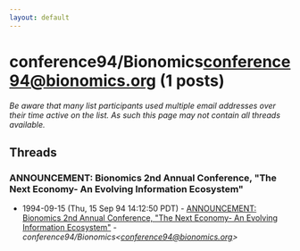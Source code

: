 ```yaml
---
layout: default
---
```


# conference94/Bionomics<conference94@bionomics.org> (1 posts)

_Be aware that many list participants used multiple email addresses over their time active on the list. As such this page may not contain all threads available._

## Threads

### ANNOUNCEMENT: Bionomics 2nd Annual Conference, "The Next Economy- An Evolving Information Ecosystem"
+ 1994-09-15 (Thu, 15 Sep 94 14:12:50 PDT) - [ANNOUNCEMENT: Bionomics 2nd Annual Conference, "The Next Economy- An Evolving Information Ecosystem"](/archive/1994/09/c68eee2e6c1341183551080de9fd77e607fa8253a8b8f3a856cf76cb93e500db) - _conference94/Bionomics\<conference94@bionomics.org\>_

